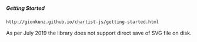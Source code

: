 ##### Getting Started
```html
http://gionkunz.github.io/chartist-js/getting-started.html
```
As per July 2019 the library does not support direct save of SVG file on disk.
